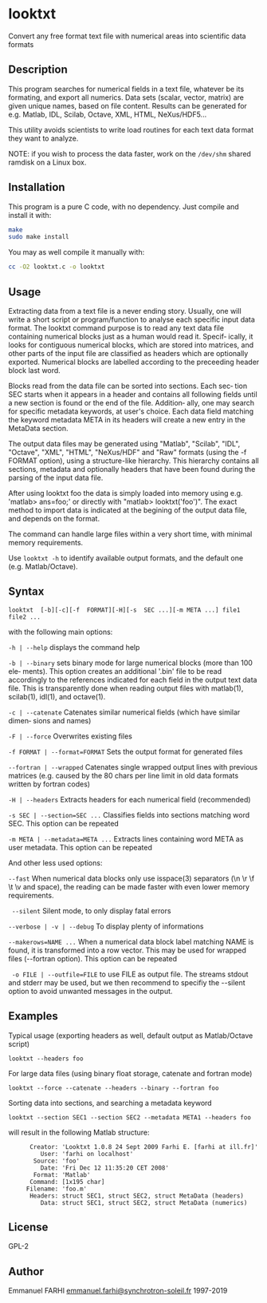 # looktxt
Convert any free format text file with numerical areas into scientific data formats

Description
---
This program searches for numerical fields in a text file, whatever be its formating, and export all numerics. 
Data sets (scalar, vector, matrix) are given unique names, based on file content. Results can be generated for e.g. Matlab, IDL, Scilab, Octave, XML, HTML, NeXus/HDF5... 

This utility avoids scientists to write load routines for each text data format they want to analyze.

NOTE: if you wish to process the data faster, work on the ```/dev/shm``` shared ramdisk on a Linux box.

Installation
---
This program is a pure C code, with no dependency. Just compile and install it with:
```bash
make
sudo make install
```

You may as well compile it manually with:
```bash
cc -O2 looktxt.c -o looktxt
```

Usage
----
Extracting data from a text file is a never ending story. Usually,  one
will  write a short script or program/function to analyse each specific
input data format. The looktxt command purpose is to read any text data
file containing numerical blocks just as a human would read it. Specif‐
ically, it looks for contiguous numerical blocks, which are stored into
matrices,  and  other parts of the input file are classified as headers
which are optionally exported. Numerical blocks are labelled  according
to the preceeding header block last word.

Blocks  read  from the data file can be sorted into sections. Each sec‐
tion SEC starts when it appears in a header and contains all  following
fields  until a new section is found or the end of the file.  Addition‐
ally, one may search for specific metadata keywords, at user's  choice.
Each  data field matching the keyword metadata META in its headers will
create a new entry in the MetaData section.

The output data files may be generated using "Matlab", "Scilab", "IDL",
"Octave",  "XML",  "HTML",  "NeXus/HDF" and  "Raw"  formats  (using  the  -f FORMAT
option), using a structure-like hierarchy. This hierarchy contains  all
sections,  metadata  and optionally headers that have been found during
the parsing of the input data file.

After using looktxt foo the data is simply  loaded  into  memory  using
e.g.  'matlab> ans=foo;' or directly with "matlab> looktxt('foo')". The
exact method to import data is indicated at the begining of the  output
data file, and depends on the format.

The  command  can handle large files within a very short time, with minimal memory requirements.

Use ```looktxt -h``` to identify available output formats, and the default one (e.g. Matlab/Octave).

Syntax
---
```
looktxt  [-b][-c][-f  FORMAT][-H][-s  SEC ...][-m META ...] file1 file2 ...
```

with the following main options:

 ```-h | --help```
        displays the command help

 ```-b | --binary```
        sets binary mode for large numerical blocks (more than 100  ele‐
        ments). This option creates an additional '.bin' file to be read
        accordingly to the references indicated for each  field  in  the
        output  text  data file. This is transparently done when reading
        output files with matlab(1), scilab(1), idl(1), and octave(1).

 ```-c | --catenate```
        Catenates similar numerical fields (which  have  similar  dimen‐
        sions and names)

 ```-F | --force```
        Overwrites existing files

 ```-f FORMAT | --format=FORMAT```
        Sets the output format for generated files

 ```--fortran | --wrapped```
        Catenates  single  wrapped  output  lines with previous matrices
        (e.g. caused by the 80 chars per line limit in old data  formats
        written by fortran codes)

 ```-H | --headers```
        Extracts headers for each numerical field (recommended)

 ```-s SEC | --section=SEC ...```
        Classifies  fields  into sections matching word SEC. This option
        can be repeated

 ```-m META | --metadata=META ...```
       Extracts lines containing word  META  as  user  metadata.   This
        option can be repeated

And other less used options:

 ```--fast```
 When numerical data blocks only use isspace(3) separators (\n \r
        \f \t \v and space), the reading can be made  faster  with  even
        lower memory requirements.

``` --silent```
        Silent mode, to only display fatal errors

 ```--verbose | -v | --debug```
        To display plenty of informations

 ```--makerows=NAME ...```
        When  a numerical data block label matching NAME is found, it is
        transformed into a row vector. This  may  be  used  for  wrapped
        files (--fortran option). This option can be repeated

``` -o FILE | --outfile=FILE```
        to use FILE as output file. The streams stdout and stderr may be
        used, but we then recommend to specifiy the --silent  option  to
        avoid unwanted messages in the output.
        
Examples
---
Typical usage (exporting headers as well, default output as Matlab/Octave script)
```
looktxt --headers foo
```

For  large data files (using binary float storage, catenate and fortran
 mode)
```
looktxt --force --catenate --headers --binary --fortran foo
```

Sorting data into sections, and searching a metadata keyword
```
looktxt --section SEC1 --section SEC2 --metadata META1 --headers foo
```

will result in the following Matlab structure:

```
      Creator: 'Looktxt 1.0.8 24 Sept 2009 Farhi E. [farhi at ill.fr]'
         User: 'farhi on localhost'
       Source: 'foo'
         Date: 'Fri Dec 12 11:35:20 CET 2008'
       Format: 'Matlab'
      Command: [1x195 char]
     Filename: 'foo.m'
      Headers: struct SEC1, struct SEC2, struct MetaData (headers)
         Data: struct SEC1, struct SEC2, struct MetaData (numerics)
```

License
---
GPL-2

Author
---
Emmanuel FARHI <emmanuel.farhi@synchrotron-soleil.fr> 1997-2019
